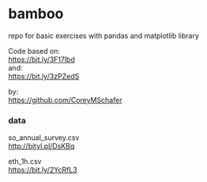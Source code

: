 # bamboo
repo for basic exercises with pandas and matplotlib library  

Code based on:  
https://bit.ly/3F17lbd  
and:  
https://bit.ly/3zPZedS

by:  
https://github.com/CoreyMSchafer  

### data
so_annual_survey.csv  
http://bityl.pl/DsKBq

eth_1h.csv  
https://bit.ly/2YcRfL3
